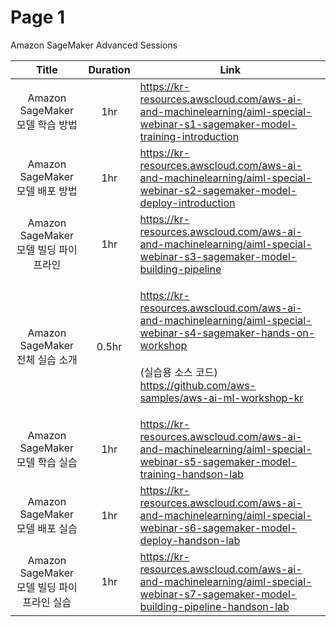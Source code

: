 # Page 1

Amazon SageMaker Advanced Sessions

|              Title              | Duration | Link                                                                                                                                                                                                                                                                                                                                                                                                 |
| :-----------------------------: | :------: | ---------------------------------------------------------------------------------------------------------------------------------------------------------------------------------------------------------------------------------------------------------------------------------------------------------------------------------------------------------------------------------------------------- |
|    Amazon SageMaker 모델 학습 방법    |    1hr   | [https://kr-resources.awscloud.com/aws-ai-and-machinelearning/aiml-special-webinar-s1-sagemaker-model-training-introduction ](https://kr-resources.awscloud.com/aws-ai-and-machinelearning/aiml-special-webinar-s1-sagemaker-model-training-introduction)                                                                                                                                            |
|    Amazon SageMaker 모델 배포 방법    |    1hr   | [https://kr-resources.awscloud.com/aws-ai-and-machinelearning/aiml-special-webinar-s2-sagemaker-model-deploy-introduction ](https://kr-resources.awscloud.com/aws-ai-and-machinelearning/aiml-special-webinar-s2-sagemaker-model-deploy-introduction)                                                                                                                                                |
|   Amazon SageMaker 모델 빌딩 파이프라인  |    1hr   | [https://kr-resources.awscloud.com/aws-ai-and-machinelearning/aiml-special-webinar-s3-sagemaker-model-building-pipeline ](https://kr-resources.awscloud.com/aws-ai-and-machinelearning/aiml-special-webinar-s3-sagemaker-model-building-pipeline)                                                                                                                                                    |
|    Amazon SageMaker 전체 실습 소개    |   0.5hr  | <p><a href="https://kr-resources.awscloud.com/aws-ai-and-machinelearning/aiml-special-webinar-s4-sagemaker-hands-on-workshop">https://kr-resources.awscloud.com/aws-ai-and-machinelearning/aiml-special-webinar-s4-sagemaker-hands-on-workshop</a><br><br>(실습용 소스 코드)<br><a href="https://github.com/aws-samples/aws-ai-ml-workshop-kr">https://github.com/aws-samples/aws-ai-ml-workshop-kr</a></p> |
|    Amazon SageMaker 모델 학습 실습    |    1hr   | [https://kr-resources.awscloud.com/aws-ai-and-machinelearning/aiml-special-webinar-s5-sagemaker-model-training-handson-lab ](https://kr-resources.awscloud.com/aws-ai-and-machinelearning/aiml-special-webinar-s5-sagemaker-model-training-handson-lab)                                                                                                                                              |
|    Amazon SageMaker 모델 배포 실습    |    1hr   | [https://kr-resources.awscloud.com/aws-ai-and-machinelearning/aiml-special-webinar-s6-sagemaker-model-deploy-handson-lab ](https://kr-resources.awscloud.com/aws-ai-and-machinelearning/aiml-special-webinar-s6-sagemaker-model-deploy-handson-lab)                                                                                                                                                  |
| Amazon SageMaker 모델 빌딩 파이프라인 실습 |    1hr   | [https://kr-resources.awscloud.com/aws-ai-and-machinelearning/aiml-special-webinar-s7-sagemaker-model-building-pipeline-handson-lab ](https://kr-resources.awscloud.com/aws-ai-and-machinelearning/aiml-special-webinar-s7-sagemaker-model-building-pipeline-handson-lab)                                                                                                                            |

